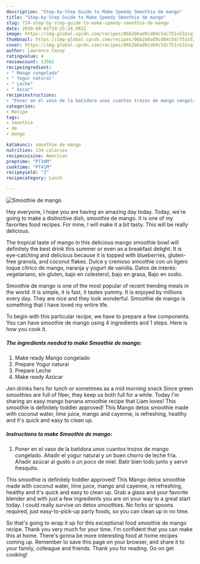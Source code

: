 ```yaml
---
description: "Step-by-Step Guide to Make Speedy Smoothie de mango"
title: "Step-by-Step Guide to Make Speedy Smoothie de mango"
slug: 724-step-by-step-guide-to-make-speedy-smoothie-de-mango
date: 2020-08-01T14:25:24.981Z
image: https://img-global.cpcdn.com/recipes/06b2b6ad9cd04c5d/751x532cq70/smoothie-de-mango-foto-principal.jpg
thumbnail: https://img-global.cpcdn.com/recipes/06b2b6ad9cd04c5d/751x532cq70/smoothie-de-mango-foto-principal.jpg
cover: https://img-global.cpcdn.com/recipes/06b2b6ad9cd04c5d/751x532cq70/smoothie-de-mango-foto-principal.jpg
author: Lawrence Casey
ratingvalue: 4
reviewcount: 13502
recipeingredient:
- " Mango congelado"
- " Yogur natural"
- " Leche"
- " Azcar"
recipeinstructions:
- "Poner en el vaso de la batidora unos cuantos trozos de mango congelado. Añadir el yogur natural y un buen chorro de leche fría. Añadir azúcar al gusto o un poco de miel. Batir bien todo junto y servir fresquito."
categories:
- Recipe
tags:
- smoothie
- de
- mango

katakunci: smoothie de mango 
nutrition: 134 calories
recipecuisine: American
preptime: "PT10M"
cooktime: "PT41M"
recipeyield: "3"
recipecategory: Lunch

---
```



![Smoothie de mango](https://img-global.cpcdn.com/recipes/06b2b6ad9cd04c5d/751x532cq70/smoothie-de-mango-foto-principal.jpg)

Hey everyone, I hope you are having an amazing day today. Today, we're going to make a distinctive dish, smoothie de mango. It is one of my favorites food recipes. For mine, I will make it a bit tasty. This will be really delicious.

The tropical taste of mango in this delicious mango smoothie bowl will definitely the best drink this summer or even as a breakfast delight. It is eye-catching and delicious because it is topped with blueberries, gluten-free granola, and coconut flakes. Dulce y cremoso smoothie con un ligero toque cítrico de mango, naranja y yogurt de vainilla. Datos de interés: vegetariano, sin gluten, bajo en colesterol, bajo en grasa, Bajo en sodio.

Smoothie de mango is one of the most popular of recent trending meals in the world. It is simple, it is fast, it tastes yummy. It is enjoyed by millions every day. They are nice and they look wonderful. Smoothie de mango is something that I have loved my entire life.


To begin with this particular recipe, we have to prepare a few components. You can have smoothie de mango using 4 ingredients and 1 steps. Here is how you cook it.

<!--inarticleads1-->

##### The ingredients needed to make Smoothie de mango:

1. Make ready  Mango congelado
1. Prepare  Yogur natural
1. Prepare  Leche
1. Make ready  Azúcar


Jen drinks hers for lunch or sometimes as a mid morning snack Since green smoothies are full of fiber, they keep us both full for a while. Today I&#39;m sharing an easy mango banana smoothie recipe that Liam loves! This smoothie is definitely toddler approved! This Mango detox smoothie made with coconut water, lime juice, mango and cayenne, is refreshing, healthy and it&#39;s quick and easy to clean up. 

<!--inarticleads2-->

##### Instructions to make Smoothie de mango:

1. Poner en el vaso de la batidora unos cuantos trozos de mango congelado. Añadir el yogur natural y un buen chorro de leche fría. Añadir azúcar al gusto o un poco de miel. Batir bien todo junto y servir fresquito.


This smoothie is definitely toddler approved! This Mango detox smoothie made with coconut water, lime juice, mango and cayenne, is refreshing, healthy and it&#39;s quick and easy to clean up. Grab a glass and your favorite blender and with just a few ingredients you are on your way to a great start today. I could really survive on detox smoothies. No forks or spoons required, just easy-to-pick-up party foods, so you can clean up in no time. 

So that's going to wrap it up for this exceptional food smoothie de mango recipe. Thank you very much for your time. I'm confident that you can make this at home. There's gonna be more interesting food at home recipes coming up. Remember to save this page on your browser, and share it to your family, colleague and friends. Thank you for reading. Go on get cooking!
